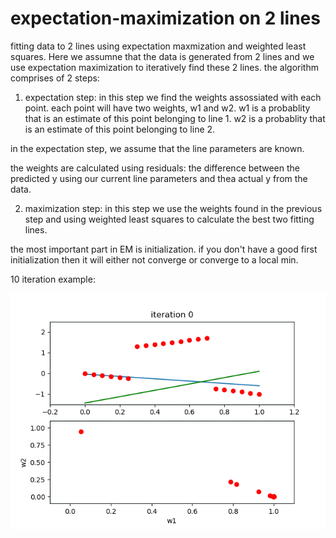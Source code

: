 # expectation-maximization on 2 lines
 fitting data to 2 lines using expectation maxmization and weighted least squares.
 Here we assumne that the data is generated from 2 lines and we use expectation maximization to iteratively find these 2 lines.
 the algorithm comprises of 2 steps:
 1. expectation step:
 in this step we find the weights assossiated with each point. each point will have two weights, w1 and w2.
 w1 is a probablity that is an estimate of this point belonging to line 1.
 w2 is a probablity that is an estimate of this point belonging to line 2.
 
 in the expectation step, we assume that the line parameters are known.
 
 the weights are calculated using residuals: the difference between the predicted y using our current line parameters and thea actual y from the data.
 
2. maximization step:
in this step we use the weights found in the previous step and using weighted least squares to calculate the best two fitting lines.

the most important part in EM is initialization. if you don't have a good first initialization then it will either not converge or converge to a local min.

10 iteration example:
 
 ![](coolExample.gif)

